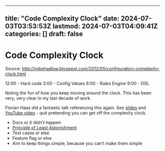
---
title: "Code Complexity Clock"
date: 2024-07-03T03:53:53Z
lastmod: 2024-07-03T04:09:41Z
categories: []
draft: false
---


# Code Complexity Clock
Source: http://mikehadlow.blogspot.com/2012/05/configuration-complexity-clock.html

12:00 - Hard code
3:00 - Config Values
6:00 - Rules Engine
9:00 - DSL

Noting the fun of how you keep moving around the clock. This has been very, very clear in my last decade of work.

Florian Haas did a fantastic talk referencing this again. See [slides](https://xahteiwi.eu/quit-simplifying/#/3/5) and [YouTube video](https://www.youtube.com/watch?v=KlE-VyUYLts) - quit pretending you can get off the complexity clock.

* Docs or it didn’t happen
* [Principle of Least Astonishment](https://en.wikipedia.org/wiki/Principle_of_least_astonishment)
* Test cases or else
* Feature flag or else
* Aim to keep things simple, because you can’t make them simple

<!-- #public -->

<!-- {BearID:28CE2166-A23B-4B6A-AD08-C51653C4580F} -->
